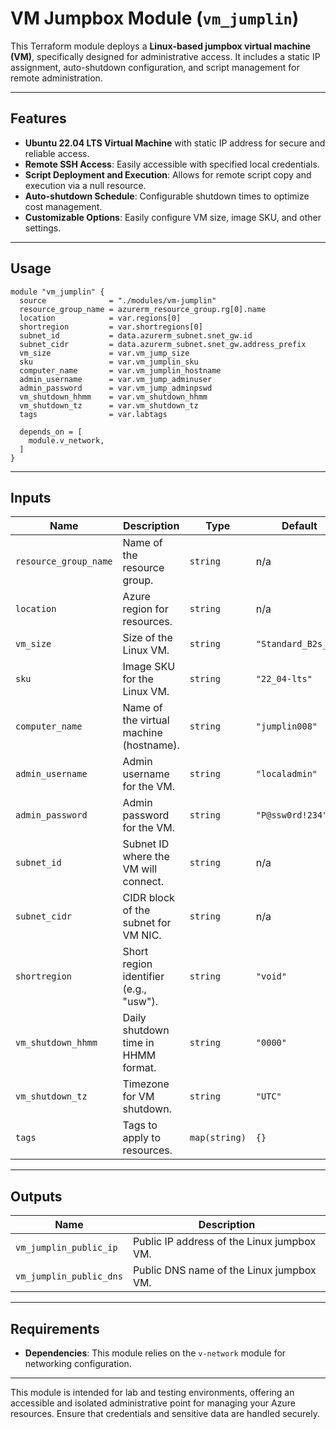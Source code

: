 # VM Jumpbox Module (`vm_jumplin`)

This Terraform module deploys a **Linux-based jumpbox virtual machine (VM)**, specifically designed for administrative access. It includes a static IP assignment, auto-shutdown configuration, and script management for remote administration.

---

## Features

- **Ubuntu 22.04 LTS Virtual Machine** with static IP address for secure and reliable access.
- **Remote SSH Access**: Easily accessible with specified local credentials.
- **Script Deployment and Execution**: Allows for remote script copy and execution via a null resource.
- **Auto-shutdown Schedule**: Configurable shutdown times to optimize cost management.
- **Customizable Options**: Easily configure VM size, image SKU, and other settings.

---

## Usage

```hcl
module "vm_jumplin" {  
  source              = "./modules/vm-jumplin"  
  resource_group_name = azurerm_resource_group.rg[0].name  
  location            = var.regions[0]  
  shortregion         = var.shortregions[0]  
  subnet_id           = data.azurerm_subnet.snet_gw.id
  subnet_cidr         = data.azurerm_subnet.snet_gw.address_prefix
  vm_size             = var.vm_jump_size  
  sku                 = var.vm_jumplin_sku  
  computer_name       = var.vm_jumplin_hostname  
  admin_username      = var.vm_jump_adminuser  
  admin_password      = var.vm_jump_adminpswd  
  vm_shutdown_hhmm    = var.vm_shutdown_hhmm  
  vm_shutdown_tz      = var.vm_shutdown_tz  
  tags                = var.labtags  

  depends_on = [  
    module.v_network,  
  ]  
}
```

---

## Inputs

| **Name**              | **Description**                           | **Type**   | **Default**            | **Required** |
|-----------------------|-------------------------------------------|------------|------------------------|--------------|
| `resource_group_name` | Name of the resource group.               | `string`   | n/a                    | Yes          |
| `location`            | Azure region for resources.               | `string`   | n/a                    | Yes          |
| `vm_size`             | Size of the Linux VM.                     | `string`   | `"Standard_B2s_v2"`    | No           |
| `sku`                 | Image SKU for the Linux VM.               | `string`   | `"22_04-lts"`          | No           |
| `computer_name`       | Name of the virtual machine (hostname).   | `string`   | `"jumplin008"`         | No           |
| `admin_username`      | Admin username for the VM.                | `string`   | `"localadmin"`         | Yes          |
| `admin_password`      | Admin password for the VM.                | `string`   | `"P@ssw0rd!234"`       | Yes          |
| `subnet_id`           | Subnet ID where the VM will connect.      | `string`   | n/a                    | Yes          |
| `subnet_cidr`         | CIDR block of the subnet for VM NIC.      | `string`   | n/a                    | Yes          |
| `shortregion`         | Short region identifier (e.g., "usw").    | `string`   | `"void"`               | No           |
| `vm_shutdown_hhmm`    | Daily shutdown time in HHMM format.       | `string`   | `"0000"`               | No           |
| `vm_shutdown_tz`      | Timezone for VM shutdown.                 | `string`   | `"UTC"`                | No           |
| `tags`                | Tags to apply to resources.               | `map(string)` | `{}`                 | No           |

---

## Outputs

| **Name**                | **Description**                            |
|-------------------------|--------------------------------------------|
| `vm_jumplin_public_ip`  | Public IP address of the Linux jumpbox VM. |
| `vm_jumplin_public_dns` | Public DNS name of the Linux jumpbox VM.   |

---

## Requirements

- **Dependencies**: This module relies on the `v-network` module for networking configuration.

---

This module is intended for lab and testing environments, offering an accessible and isolated administrative point for managing your Azure resources. Ensure that credentials and sensitive data are handled securely.